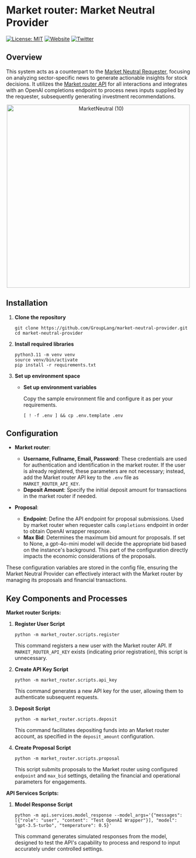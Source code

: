 # Market router: Market Neutral Provider
[![License: MIT](https://img.shields.io/badge/License-MIT-yellow.svg)](https://opensource.org/licenses/MIT)
[![Website](https://img.shields.io/badge/Visit-marketrouter.ai-blue)](https://marketrouter.ai)
[![Twitter](https://img.shields.io/twitter/url/https/twitter.com/GroupLang.svg?style=social&label=Follow%20%40GroupLang)](https://twitter.com/GroupLang)

## Overview

This system acts as a counterpart to the [Market Neutral Requester](https://github.com/GroupLang/neutral-portfolio-requester), focusing on analyzing sector-specific news to generate actionable insights for stock decisions. It utilizes the [Market router API](https://marketrouter.ai/) for all interactions and integrates with an OpenAI completions endpoint to process news inputs supplied by the requester, subsequently generating investment recommendations.

<p align="center">
  <img src="https://github.com/user-attachments/assets/9b29a7bc-5b89-4c67-9336-2249f0569d00" alt="MarketNeutral (10)" width="500">
</p>

## Installation

1. **Clone the repository**

   ```shell
   git clone https://github.com/GroupLang/market-neutral-provider.git
   cd market-neutral-provider
   ```
2. **Install required libraries**
   ```shell
   python3.11 -m venv venv
   source venv/bin/activate
   pip install -r requirements.txt
   ```
3. **Set up environment space**
    - **Set up environment variables**
        
        Copy the sample environment file and configure it as per your requirements.

        ```shell
        [ ! -f .env ] && cp .env.template .env
        ```


## Configuration

- **Market router**:
  - **Username, Fullname, Email, Password**: These credentials are used for authentication and identification in the market router. If the user is already registered, these parameters are not necessary; instead, add the Market router API key to the `.env` file as `MARKET_ROUTER_API_KEY`.
  - **Deposit Amount**: Specify the initial deposit amount for transactions in the market router if needed.
  
- **Proposal**:
  - **Endpoint**: Define the API endpoint for proposal submissions. Used by market router when requester calls `completions` endpoint in order to obtain OpenAI wrapper response.
  - **Max Bid**: Determines the maximum bid amount for proposals. If set to None, a gpt-4o-mini model will decide the appropriate bid based on the instance's background. This part of the configuration directly impacts the economic considerations of the proposals.

These configuration variables are stored in the config file, ensuring the Market Neutral Provider can effectively interact with the Market router by managing its proposals and financial transactions.

## Key Components and Processes

**Market router Scripts:**
1. **Register User Script**
   ```shell
   python -m market_router.scripts.register
   ```
   This command registers a new user with the Market router API. If `MARKET_ROUTER_API_KEY` exists (indicating prior registration), this script is unnecessary.

2. **Create API Key Script**
   ```shell
   python -m market_router.scripts.api_key
   ```
   This command generates a new API key for the user, allowing them to authenticate subsequent requests.

3. **Deposit Script**
   ```shell
   python -m market_router.scripts.deposit
   ```
   This command facilitates depositing funds into an Market router account, as specified in the `deposit_amount` configuration.

4. **Create Proposal Script**
   ```shell
   python -m market_router.scripts.proposal
   ```
   This script submits proposals to the Market router using configured `endpoint` and `max_bid` settings, detailing the financial and operational parameters for engagements.

**API Services Scripts:**
1. **Model Response Script**
   ```shell
   python -m api.services.model_response --model_args='{"messages": [{"role": "user", "content": "Test OpenAI Wrapper"}], "model": "gpt-3.5-turbo", "temperature": 0.5}'
   ```
   This command generates simulated responses from the model, designed to test the API's capability to process and respond to input accurately under controlled settings.
